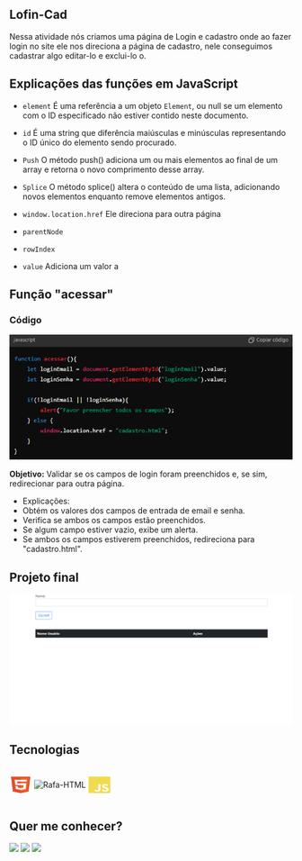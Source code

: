 ## Lofin-Cad
Nessa atividade nós criamos uma página de Login e cadastro onde ao fazer login no site ele nos direciona a página de cadastro, nele conseguimos cadastrar algo editar-lo e exclui-lo o.

## Explicações das funções em JavaScript

 * ``element``  É uma referência a um objeto ``Element``, ou null se um elemento com o ID especificado não estiver contido neste documento.
 
 * ``id``   É uma string que diferência maiúsculas e minúsculas representando o ID único do elemento sendo procurado.
 * ``Push``   O método push() adiciona um ou mais elementos ao final de um array e retorna o novo comprimento desse array.
 * ``Splice``   O método splice() altera o conteúdo de uma lista, adicionando novos elementos enquanto remove elementos antigos.

 * ``window.location.href`` Ele direciona para outra página 

 * ``parentNode``

 * ``rowIndex``

 * ``value`` Adiciona um valor a

 ## Função "acessar"

 ### Código
![](img/1.png)

**Objetivo:** Validar se os campos de login foram preenchidos e, se sim, redirecionar para outra página.

* Explicações: 
* Obtém os valores dos campos de entrada de email e senha.
* Verifica se ambos os campos estão preenchidos.
* Se algum campo estiver vazio, exibe um alerta.
* Se ambos os campos estiverem preenchidos, redireciona para "cadastro.html". 

## Projeto final

![](img/2.png)


## Tecnologias
 
<div style="display: inline_block"><br>
   <img align="center" alt="Rafa-HTML" height="30" width="40" src="https://raw.githubusercontent.com/devicons/devicon/master/icons/html5/html5-original.svg">
   <img align="center" alt="Rafa-HTML" height="30" width="40" src="https://cdn.jsdelivr.net/gh/devicons/devicon@latest/icons/css3/css3-original.svg">
   <img align="center" alt="Rafa-Js" height="30" width="40" src="https://raw.githubusercontent.com/devicons/devicon/master/icons/javascript/javascript-plain.svg">
 
</div>

<br>
 
##
 
## Quer me conhecer?
 
<div>
   <a href="https://instagram.com/emy_bonfimf" target="_blank"><img src="https://img.shields.io/badge/-Instagram-%23E4405F?style=for-the-badge&logo=instagram&logoColor=white" target="_blank"></a>
   <a href="https://www.linkedin.com/in/emilly-bonfim-7709b2303" target="_blank"><img src="https://img.shields.io/badge/-LinkedIn-%230077B5?style=for-the-badge&logo=linkedin&logoColor=white" target="_blank"></a>
    <a href = "mailto:emillykbonfim@gmail.com"><img src="https://img.shields.io/badge/-Gmail-%23333?style=for-the-badge&logo=gmail&logoColor=white" target="_blank"></a>
</div>

